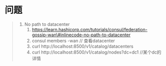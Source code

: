 # 问题

> 1. No path to datacenter
>    1. https://learn.hashicorp.com/tutorials/consul/federation-gossip-wan\#inlinecode-no-path-to-datacenter
>    2. consul members -wan  // 查看datacenter
>    3. curl http://localhost:8500/v1/catalog/datacenters
>    4. curl http://localhost:8500/v1/catalog/nodes?dc=dc1 //某个dc的详情



